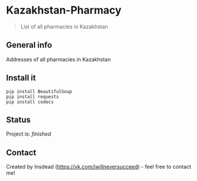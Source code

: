 # Kazakhstan-Pharmacy
> List of all pharmacies in Kazakhstan

## General info
Addresses of all pharmacies in Kazakhstan

## Install it
`pip install BeautifulSoup`<br/>
`pip install requests`<br/>
`pip install codecs`<br/>

## Status
Project is: _finished_

## Contact
Created by Insdead (https://vk.com/iwillneversucceed) - feel free to contact me!
